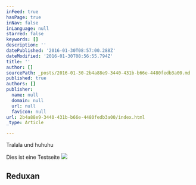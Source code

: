 ```yaml
---
inFeed: true
hasPage: true
inNav: false
inLanguage: null
starred: false
keywords: []
description: ''
datePublished: '2016-01-30T08:57:00.288Z'
dateModified: '2016-01-30T08:56:55.794Z'
title: ''
author: []
sourcePath: _posts/2016-01-30-2b4a88e9-3440-431b-b66e-4480fedb3a00.md
published: true
authors: []
publisher:
  name: null
  domain: null
  url: null
  favicon: null
url: 2b4a88e9-3440-431b-b66e-4480fedb3a00/index.html
_type: Article

---
```

Tralala und huhuhu

Dies ist eine Testseite
![](https://the-grid-user-content.s3-us-west-2.amazonaws.com/e9b1caa8-a3a1-4802-8d43-c8e63ab3a025.png)

## Reduxan